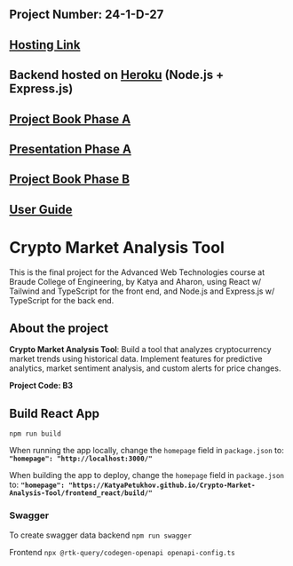 ## Project Number: 24-1-D-27
## [Hosting Link](https://KatyaPetukhov.github.io/Crypto-Market-Analysis-Tool/frontend_react/build/)

## Backend hosted on [Heroku](https://crypto-market-analysis-tool-f12d66bb7184.herokuapp.com/) (Node.js + Express.js)

## [Project Book Phase A](https://docs.google.com/document/d/1onFcRNV8pONN4h3xB_etXjv_3aBrxOotV_fql6p8RA4/edit?usp=sharing) 
## [Presentation Phase A](https://ebraude-my.sharepoint.com/:p:/g/personal/ekateryna_petukhov_e_braude_ac_il/Ed_F39xPIR5ElD9p-zZhsicB87ceT1P820i9uAAW7mm3jw?e=Ht83Hn) 

## [Project Book Phase B](https://docs.google.com/document/d/1cuthBdclnCoFxYYJwCEDm6qSBseQPiR6e1uuJC7Zvn4/edit?usp=sharing) 


## [User Guide](https://docs.google.com/document/d/1FgUQwCN_jq-mKYynE5IpqQcqogi78e3LYbS6njR6Vqc/edit?usp=sharing) 


# Crypto Market Analysis Tool

 This is the final project for the Advanced Web Technologies course at Braude College of Engineering, by Katya and Aharon, using React w/ Tailwind and TypeScript for the front end, and Node.js and Express.js w/ TypeScript for the back end.

## About the project

**Crypto Market Analysis Tool**: Build a tool that analyzes cryptocurrency market trends using historical data. Implement features for predictive analytics, market sentiment analysis, and custom alerts for price changes.

**Project Code: B3**

## Build React App

`npm run build`

When running the app locally, change the `homepage` field in `package.json` to: **`"homepage": "http://localhost:3000/"`**

When building the app to deploy, change the `homepage` field in `package.json` to: **`"homepage": "https://KatyaPetukhov.github.io/Crypto-Market-Analysis-Tool/frontend_react/build/"`**

### Swagger

To create swagger data backend `npm run swagger`

Frontend `npx @rtk-query/codegen-openapi openapi-config.ts`
